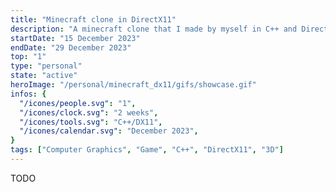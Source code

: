 ```yaml
---
title: "Minecraft clone in DirectX11"
description: "A minecraft clone that I made by myself in C++ and DirectX11 in one week."
startDate: "15 December 2023"
endDate: "29 December 2023"
top: "1"
type: "personal"
state: "active"
heroImage: "/personal/minecraft_dx11/gifs/showcase.gif"
infos: {
  "/icones/people.svg": "1",
  "/icones/clock.svg": "2 weeks",
  "/icones/tools.svg": "C++/DX11",
  "/icones/calendar.svg": "December 2023",
}
tags: ["Computer Graphics", "Game", "C++", "DirectX11", "3D"]
---
```


TODO